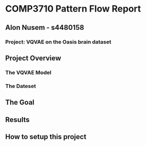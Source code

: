 # COMP3710 Pattern Flow Report
## Alon Nusem - s4480158
### Project: VQVAE on the Oasis brain dataset

## Project Overview
### The VQVAE Model

### The Dateset

## The Goal

## Results

## How to setup this project
